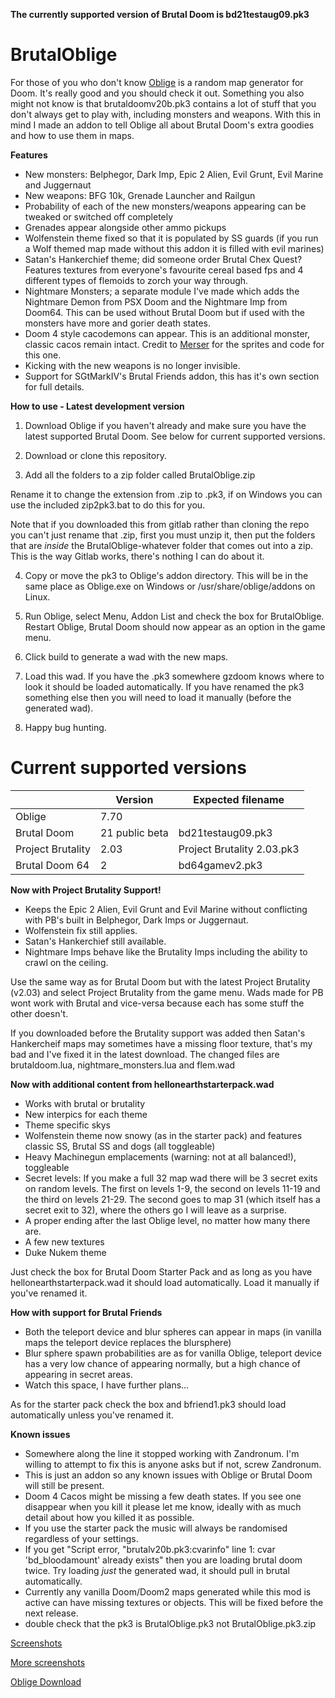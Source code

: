 **The currently supported version of Brutal Doom is bd21testaug09.pk3**

# BrutalOblige

For those of you who don't know [Oblige](http://oblige.sourceforge.net/) is a random map generator for Doom. It's really good and you should check it out.
Something you also might not know is that brutaldoomv20b.pk3 contains a lot of stuff that you don't always get to play with, including monsters and weapons. With this in mind I made an addon to tell Oblige all about Brutal Doom's extra goodies and how to use them in maps.

**Features**

* New monsters: Belphegor, Dark Imp, Epic 2 Alien, Evil Grunt, Evil Marine and Juggernaut
* New weapons: BFG 10k, Grenade Launcher and Railgun
* Probability of each of the new monsters/weapons appearing can be tweaked or switched off completely
* Grenades appear alongside other ammo pickups 
* Wolfenstein theme fixed so that it is populated by SS guards (if you run a Wolf themed map made without this addon it is filled with evil marines)
* Satan's Hankerchief theme; did someone order Brutal Chex Quest? Features textures from everyone's favourite cereal based fps and 4 different types of flemoids to zorch your way through.
* Nightmare Monsters; a separate module I've made which adds the Nightmare Demon from PSX Doom and the Nightmare Imp from Doom64. This can be used without Brutal Doom but if used with the monsters have more and gorier death states.
* Doom 4 style cacodemons can appear. This is an additional monster, classic cacos remain intact. Credit to [Merser](http://www.moddb.com/mods/brutal-doom/addons/mersers-sprites-enhancements) for the sprites and code for this one.
* Kicking with the new weapons is no longer invisible.
* Support for SGtMarkIV's Brutal Friends addon, this has it's own section for full details.


**How to use - Latest development version**

1) Download Oblige if you haven't already and make sure you have the latest supported Brutal Doom. See below for current supported versions.

2) Download or clone this repository.

3) Add all the folders to a zip folder called BrutalOblige.zip

Rename it to change the extension from .zip to .pk3, if on Windows you can use the included zip2pk3.bat to do this for you.

Note that if you downloaded this from gitlab rather than cloning the repo you can't just rename that .zip, first you must unzip it, then put the folders that are *inside* the BrutalOblige-whatever folder that comes out into a zip. This is the way Gitlab works, there's nothing I can do about it.

4) Copy or move the pk3 to Oblige's addon directory. This will be in the same place as Oblige.exe on Windows or /usr/share/oblige/addons on Linux.

5) Run Oblige, select Menu, Addon List and check the box for BrutalOblige. Restart Oblige, Brutal Doom should now appear as an option in the game menu.

6) Click build to generate a wad with the new maps.

7) Load this wad. If you have the .pk3 somewhere gzdoom knows where to look it should be loaded automatically. If you have renamed the pk3 something else then you will need to load it manually (before the generated wad).

8) Happy bug hunting.

# Current supported versions

  | Version | Expected filename
-- | -- | --
Oblige | 7.70 |  
Brutal Doom | 21 public beta | bd21testaug09.pk3
Project Brutality | 2.03 | Project Brutality 2.03.pk3
Brutal Doom 64 | 2 | bd64gamev2.pk3


**Now with Project Brutality Support!**

* Keeps the Epic 2 Alien, Evil Grunt and Evil Marine without conflicting with PB's built in Belphegor, Dark Imps or Juggernaut.
* Wolfenstein fix still applies.
* Satan's Hankerchief still available.
* Nightmare Imps behave like the Brutality Imps including the ability to crawl on the ceiling.

Use the same way as for Brutal Doom but with the latest Project Brutality (v2.03) and select Project Brutality from the game menu. Wads made for PB wont work with Brutal and vice-versa because each has some stuff the other doesn't.

If you downloaded before the Brutality support was added then Satan's Hankercheif maps may sometimes have a missing floor texture, that's my bad and I've fixed it in the latest download. The changed files are brutaldoom.lua, nightmare_monsters.lua and flem.wad

**Now with additional content from hellonearthstarterpack.wad**

* Works with brutal or brutality
* New interpics for each theme
* Theme specific skys
* Wolfenstein theme now snowy (as in the starter pack) and features classic SS, Brutal SS and dogs (all toggleable)
* Heavy Machinegun emplacements (warning: not at all balanced!), toggleable
* Secret levels: If you make a full 32 map wad there will be 3 secret exits on random levels. The first on levels 1-9, the second on levels 11-19 and the third on levels 21-29. The second goes to map 31 (which itself has a secret exit to 32), where the others go I will leave as a surprise.
* A proper ending after the last Oblige level, no matter how many there are.
* A few new textures
* Duke Nukem theme

Just check the box for Brutal Doom Starter Pack and as long as you have hellonearthstarterpack.wad it should load automatically. Load it manually if you've renamed it.

**How with support for Brutal Friends**

* Both the teleport device and blur spheres can appear in maps (in vanilla maps the teleport device replaces the blursphere)
* Blur sphere spawn probabilities are as for vanilla Oblige, teleport device has a very low chance of appearing normally, but a high chance of appearing in secret areas.
* Watch this space, I have further plans...

As for the starter pack check the box and bfriend1.pk3 should load automatically unless you've renamed it.

**Known issues**

* Somewhere along the line it stopped working with Zandronum. I'm willing to attempt to fix this is anyone asks but if not, screw Zandronum.
* This is just an addon so any known issues with Oblige or Brutal Doom will still be present.
* Doom 4 Cacos might be missing a few death states. If you see one disappear when you kill it please let me know, ideally with as much detail about how you killed it as possible.
* If you use the starter pack the music will always be randomised regardless of your settings.
* If you get "Script error, "brutalv20b.pk3:cvarinfo" line 1: cvar 'bd_bloodamount' already exists" then you are loading brutal doom twice. Try loading *just* the generated wad, it should pull in brutal automatically.
* Currently any vanilla Doom/Doom2 maps generated while this mod is active can have missing textures or objects. This will be fixed before the next release.
* double check that the pk3 is BrutalOblige.pk3 not BrutalOblige.pk3.zip

[Screenshots](http://imgur.com/a/SRr9f)

[More screenshots](http://imgur.com/a/TNK8k)

[Oblige Download](http://oblige.sourceforge.net/i_download.html)

